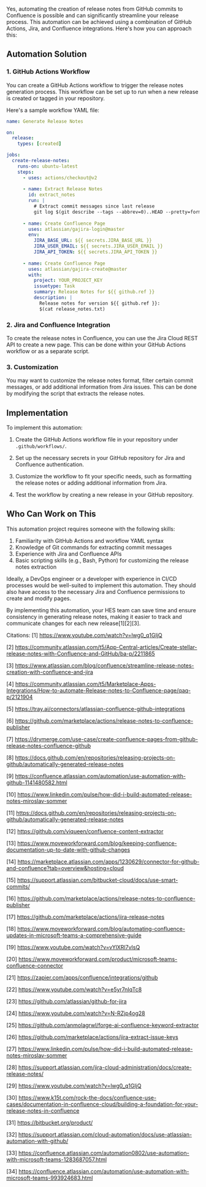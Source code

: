 Yes, automating the creation of release notes from GitHub commits to Confluence is possible and can significantly streamline your release process. This automation can be achieved using a combination of GitHub Actions, Jira, and Confluence integrations. Here's how you can approach this:

## Automation Solution

### 1. GitHub Actions Workflow

You can create a GitHub Actions workflow to trigger the release notes generation process. This workflow can be set up to run when a new release is created or tagged in your repository.

Here's a sample workflow YAML file:

```yaml
name: Generate Release Notes

on:
  release:
    types: [created]

jobs:
  create-release-notes:
    runs-on: ubuntu-latest
    steps:
      - uses: actions/checkout@v2
      
      - name: Extract Release Notes
        id: extract_notes
        run: |
          # Extract commit messages since last release
          git log $(git describe --tags --abbrev=0)..HEAD --pretty=format:"%s" > release_notes.txt
      
      - name: Create Confluence Page
        uses: atlassian/gajira-login@master
        env:
          JIRA_BASE_URL: ${{ secrets.JIRA_BASE_URL }}
          JIRA_USER_EMAIL: ${{ secrets.JIRA_USER_EMAIL }}
          JIRA_API_TOKEN: ${{ secrets.JIRA_API_TOKEN }}
        
      - name: Create Confluence Page
        uses: atlassian/gajira-create@master
        with:
          project: YOUR_PROJECT_KEY
          issuetype: Task
          summary: Release Notes for ${{ github.ref }}
          description: |
            Release notes for version ${{ github.ref }}:
            $(cat release_notes.txt)
```

### 2. Jira and Confluence Integration

To create the release notes in Confluence, you can use the Jira Cloud REST API to create a new page. This can be done within your GitHub Actions workflow or as a separate script.

### 3. Customization

You may want to customize the release notes format, filter certain commit messages, or add additional information from Jira issues. This can be done by modifying the script that extracts the release notes.

## Implementation

To implement this automation:

1. Create the GitHub Actions workflow file in your repository under `.github/workflows/`.

2. Set up the necessary secrets in your GitHub repository for Jira and Confluence authentication.

3. Customize the workflow to fit your specific needs, such as formatting the release notes or adding additional information from Jira.

4. Test the workflow by creating a new release in your GitHub repository.

## Who Can Work on This

This automation project requires someone with the following skills:

1. Familiarity with GitHub Actions and workflow YAML syntax
2. Knowledge of Git commands for extracting commit messages
3. Experience with Jira and Confluence APIs
4. Basic scripting skills (e.g., Bash, Python) for customizing the release notes extraction

Ideally, a DevOps engineer or a developer with experience in CI/CD processes would be well-suited to implement this automation. They should also have access to the necessary Jira and Confluence permissions to create and modify pages.

By implementing this automation, your HES team can save time and ensure consistency in generating release notes, making it easier to track and communicate changes for each new release[1][2][3].

Citations:
[1] https://www.youtube.com/watch?v=lwg0_q1GIjQ

[2] https://community.atlassian.com/t5/App-Central-articles/Create-stellar-release-notes-with-Confluence-and-GitHub/ba-p/2211865

[3] https://www.atlassian.com/blog/confluence/streamline-release-notes-creation-with-confluence-and-jira

[4] https://community.atlassian.com/t5/Marketplace-Apps-Integrations/How-to-automate-Release-notes-to-Confluence-page/qaq-p/2121904

[5] https://tray.ai/connectors/atlassian-confluence-github-integrations

[6] https://github.com/marketplace/actions/release-notes-to-confluence-publisher

[7] https://drymerge.com/use-case/create-confluence-pages-from-github-release-notes-confluence-github

[8] https://docs.github.com/en/repositories/releasing-projects-on-github/automatically-generated-release-notes

[9] https://confluence.atlassian.com/automation/use-automation-with-github-1141480582.html

[10] https://www.linkedin.com/pulse/how-did-i-build-automated-release-notes-miroslav-sommer

[11] https://docs.github.com/en/repositories/releasing-projects-on-github/automatically-generated-release-notes

[12] https://github.com/viqueen/confluence-content-extractor

[13] https://www.moveworkforward.com/blog/keeping-confluence-documentation-up-to-date-with-github-changes

[14] https://marketplace.atlassian.com/apps/1230629/connector-for-github-and-confluence?tab=overview&hosting=cloud

[15] https://support.atlassian.com/bitbucket-cloud/docs/use-smart-commits/

[16] https://github.com/marketplace/actions/release-notes-to-confluence-publisher

[17] https://github.com/marketplace/actions/jira-release-notes

[18] https://www.moveworkforward.com/blog/automating-confluence-updates-in-microsoft-teams-a-comprehensive-guide

[19] https://www.youtube.com/watch?v=vYlXRl7vIsQ

[20] https://www.moveworkforward.com/product/microsoft-teams-confluence-connector

[21] https://zapier.com/apps/confluence/integrations/github

[22] https://www.youtube.com/watch?v=e5yr7nIqTc8

[23] https://github.com/atlassian/github-for-jira

[24] https://www.youtube.com/watch?v=N-RZjp4og28

[25] https://github.com/anmolagrwl/forge-ai-confluence-keyword-extractor

[26] https://github.com/marketplace/actions/jira-extract-issue-keys

[27] https://www.linkedin.com/pulse/how-did-i-build-automated-release-notes-miroslav-sommer

[28] https://support.atlassian.com/jira-cloud-administration/docs/create-release-notes/

[29] https://www.youtube.com/watch?v=lwg0_q1GIjQ

[30] https://www.k15t.com/rock-the-docs/confluence-use-cases/documentation-in-confluence-cloud/building-a-foundation-for-your-release-notes-in-confluence

[31] https://bitbucket.org/product/

[32] https://support.atlassian.com/cloud-automation/docs/use-atlassian-automation-with-github/

[33] https://confluence.atlassian.com/automation0802/use-automation-with-microsoft-teams-1283687057.html

[34] https://confluence.atlassian.com/automation/use-automation-with-microsoft-teams-993924683.html